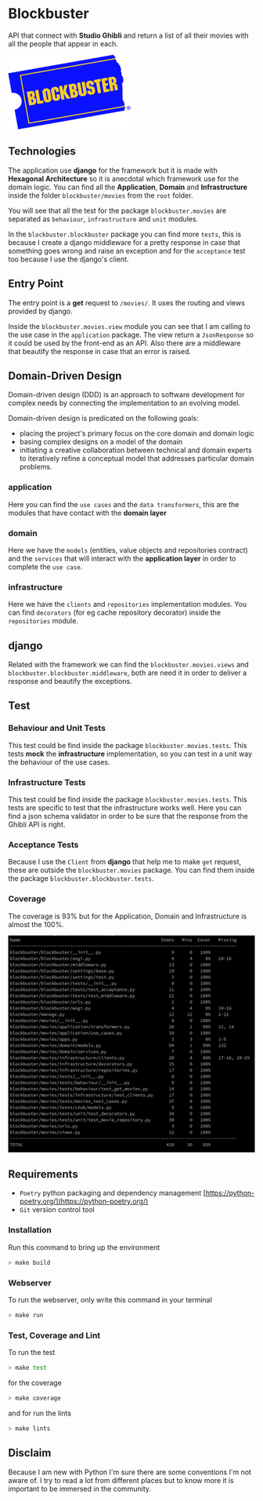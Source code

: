 # Blockbuster

API that connect with **Studio Ghibli** and return a list of all their movies with all the people that appear in each.

![Cars!!!](./doc/blockbuster.png "Blockbuster")

## Technologies

The application use **django** for the framework but it is made with **Hexagonal Architecture** so it is anecdotal which framework use for the domain logic. You can find all the **Application**, **Domain** and **Infrastructure** inside the folder ```blockbuster/movies``` from the ```root``` folder.

You will see that all the test for the package `blockbuster.movies` are separated as `behaviour`, `infrastructure` and `unit` modules.

In the `blockbuster.blockbuster` package you can find more `tests`, this is because I create a django middleware for a pretty response in case that something goes wrong and raise an exception and for the `acceptance` test too because I use the django's client.

## Entry Point

The entry point is a **get** request to ```/movies/```. It uses the routing and views provided by django.

Inside the `blockbuster.movies.view` module you can see that I am calling to the use case in the `application` package. The view return a `JsonResponse` so it could be used by the front-end as an API. Also there are a middleware that beautify the response in case that an error is raised.
 
## Domain-Driven Design

Domain-driven design (DDD) is an approach to software development for complex needs by connecting the implementation to an evolving model.

Domain-driven design is predicated on the following goals:

- placing the project's primary focus on the core domain and domain logic
- basing complex designs on a model of the domain
- initiating a creative collaboration between technical and domain experts to iteratively refine a conceptual model that addresses particular domain problems.

### application

Here you can find the `use cases` and the `data transformers`, this are the modules that have contact with the **domain layer** 

### domain

Here we have the `models` (entities, value objects and repositories contract) and the `services` that will interact with the **application layer** in order to complete the `use case`.

### infrastructure

Here we have the `clients` and `repositories` implementation modules. You can find `decorators` (for eg cache repository decorator) inside the `repositories` module.

## django

Related with the framework we can find the `blockbuster.movies.views` and `blockbuster.blockbuster.middleware`, both are need it in order to deliver a response and beautify the exceptions.


## Test

### Behaviour and Unit Tests

This test could be find inside the package `blockbuster.movies.tests`. This tests **mock** the **infrastructure** implementation, so you can test in a unit way the behaviour of the use cases.

### Infrastructure Tests

This test could be find inside the package `blockbuster.movies.tests`. This tests are specific to test that the infrastructure works well. Here you can find a json schema validator in order to be sure that the response from the Ghibli API is right.

### Acceptance Tests

Because I use the `Client` from **django** that help me to make `get` request, these are outside the `blockbuster.movies` package. You can find them inside the package `blockbuster.blockbuster.tests`.

### Coverage

The coverage is 93% but for the Application, Domain and Infrastructure is almost the 100%.

![coverage 100%](./doc/coverage.png)


## Requirements

- `Poetry` python packaging and dependency management [https://python-poetry.org/](https://python-poetry.org/)
- `Git` version control tool

### Installation

Run this command to bring up the environment

```bash
> make build
```

### Webserver

To run the webserver, only write this command in your terminal

```bash
> make run
```

### Test, Coverage and Lint

To run the test

```bash
> make test
```

for the coverage

```bash
> make coverage
```

and for run the lints

```bash
> make lints
```

## Disclaim

Because I am new with Python I'm sure there are some conventions I'm not aware of. I try to read a lot from different places but to know more it is important to be immersed in the community.
